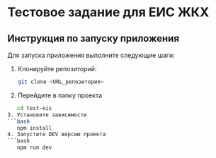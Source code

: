 # Тестовое задание для ЕИС ЖКХ

## Инструкция по запуску приложения

Для запуска приложения выполните следующие шаги:

1. Клонируйте репозиторий:
   ```bash
   git clone <URL_репозитория>
2. Перейдите в папку проекта
```bash
   cd test-eis
3. Установите зависимости
```bash
   npm install
4. Запустите DEV версию проекта
```bash
   npm run dev
   
